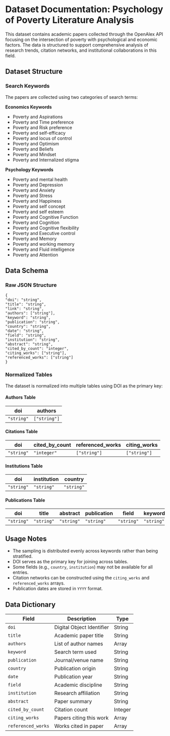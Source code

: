 # Dataset Documentation: Psychology of Poverty Literature Analysis

This dataset contains academic papers collected through the OpenAlex API focusing on the intersection of poverty with psychological and economic factors. The data is structured to support comprehensive analysis of research trends, citation networks, and institutional collaborations in this field.

## Dataset Structure

### Search Keywords
The papers are collected using two categories of search terms:

**Economics Keywords**
- Poverty and Aspirations
- Poverty and Time preference
- Poverty and Risk preference
- Poverty and self-efficacy
- Poverty and locus of control
- Poverty and Optimism
- Poverty and Beliefs
- Poverty and Mindset
- Poverty and Internalized stigma

**Psychology Keywords**
- Poverty and mental health
- Poverty and Depression
- Poverty and Anxiety
- Poverty and Stress
- Poverty and Happiness
- Poverty and self concept
- Poverty and self esteem
- Poverty and Cognitive Function
- Poverty and Cognition
- Poverty and Cognitive flexibility
- Poverty and Executive control
- Poverty and Memory
- Poverty and working memory
- Poverty and Fluid intelligence
- Poverty and Attention

## Data Schema

### Raw JSON Structure

```
{
"doi": "string",
"title": "string",
"link": "string",
"authors": ["string"],
"keyword": "string",
"publication": "string",
"country": "string",
"date": "string",
"field": "string",
"institution": "string",
"abstract": "string",
"cited_by_count": "integer",
"citing_works": ["string"],
"referenced_works": ["string"]
}

```


### Normalized Tables

The dataset is normalized into multiple tables using DOI as the primary key:

#### Authors Table

| doi           | authors       |
|---------------|---------------|
| `"string"`    | `["string"]`  |

#### Citations Table

| doi           | cited_by_count | referenced_works | citing_works   |
|---------------|----------------|------------------|----------------|
| `"string"`    | `"integer"`    | `["string"]`     | `["string"]`   |

#### Institutions Table

| doi           | institution   | country      |
|---------------|---------------|--------------|
| `"string"`    | `"string"`    | `"string"`   |

#### Publications Table

| doi           | title         | abstract     | publication   | field       | keyword      |
|---------------|---------------|--------------|---------------|-------------|--------------|
| `"string"`    | `"string"`    | `"string"`   | `"string"`    | `"string"`  | `"string"`   |

## Usage Notes

- The sampling is distributed evenly across keywords rather than being stratified.
- DOI serves as the primary key for joining across tables.
- Some fields (e.g., `country`, `institution`) may not be available for all entries.
- Citation networks can be constructed using the `citing_works` and `referenced_works` arrays.
- Publication dates are stored in `YYYY` format.

## Data Dictionary

| Field              | Description                                | Type        |
|--------------------|--------------------------------------------|-------------|
| `doi`             | Digital Object Identifier                  | String      |
| `title`           | Academic paper title                       | String      |
| `authors`         | List of author names                       | Array       |
| `keyword`         | Search term used                           | String      |
| `publication`     | Journal/venue name                         | String      |
| `country`         | Publication origin                         | String      |
| `date`            | Publication year                           | String      |
| `field`           | Academic discipline                        | String      |
| `institution`     | Research affiliation                       | String      |
| `abstract`        | Paper summary                              | String      |
| `cited_by_count`  | Citation count                             | Integer     |
| `citing_works`    | Papers citing this work                    | Array       |
| `referenced_works`| Works cited in paper                       | Array       |



